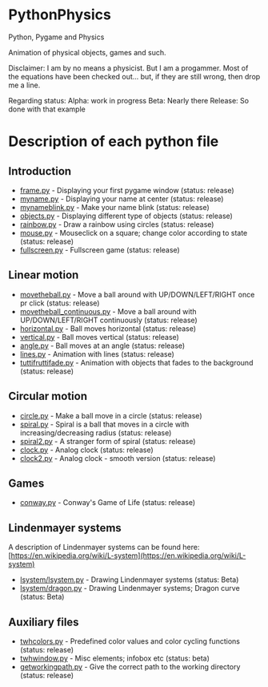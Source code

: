 # PythonPhysics
Python, Pygame and Physics

Animation of physical objects, games and such.

Disclaimer: I am by no means a physicist. But I am a progammer. Most of the equations have been checked out... but, if they are still wrong, then drop me a line.

Regarding status:
Alpha: work in progress
Beta: Nearly there
Release: So done with that example

# Description of each python file

## Introduction
* [frame.py](https://github.com/tomwh2010/PythonPhysics/blob/master/Python/frame.py) - Displaying your first pygame window (status: release)
* [myname.py](https://github.com/tomwh2010/PythonPhysics/blob/master/Python/myname.py "myname.py") - Displaying your name at center (status: release)
* [mynameblink.py](https://github.com/tomwh2010/PythonPhysics/blob/master/Python/mynameblink.py "mynameblink.py") - Make your name blink (status: release)
* [objects.py](https://github.com/tomwh2010/PythonPhysics/blob/master/Python/objects.py "objects.py") - Displaying different type of objects (status: release)
* [rainbow.py](https://github.com/tomwh2010/PythonPhysics/blob/master/Python/rainbow.py "rainbow.py") - Draw a rainbow using circles (status: release)
* [mouse.py](https://github.com/tomwh2010/PythonPhysics/blob/master/Python/mouse.py "mouse.py") - Mouseclick on a square; change color according to state (status: release)
* [fullscreen.py](https://github.com/tomwh2010/PythonPhysics/blob/master/Python/fullscreen.py "fullscreen.py") - Fullscreen game (status: release)

## Linear motion
* [movetheball.py](https://github.com/tomwh2010/PythonPhysics/blob/master/Python/movetheball.py "movetheball.py") - Move a ball around with UP/DOWN/LEFT/RIGHT once pr click (status: release)
* [movetheball_continuous.py](https://github.com/tomwh2010/PythonPhysics/blob/master/Python/movetheball_continuous.py "movetheball_continuous.py") - Move a ball around with UP/DOWN/LEFT/RIGHT continuously (status: release)
* [horizontal.py](https://github.com/tomwh2010/PythonPhysics/blob/master/Python/horizontal.py "horizontal.py") - Ball moves horizontal (status: release)
* [vertical.py](https://github.com/tomwh2010/PythonPhysics/blob/master/Python/vertical.py "vertical.py") - Ball moves vertical (status: release)
* [angle.py](https://github.com/tomwh2010/PythonPhysics/blob/master/Python/angle.py "angle.py") - Ball moves at an angle (status: release)
* [lines.py](https://github.com/tomwh2010/PythonPhysics/blob/master/Python/lines.py "lines.py") - Animation with lines (status: release)
* [tuttifruttifade.py](https://github.com/tomwh2010/PythonPhysics/blob/master/Python/tuttifruttifade.py "tuttifruttifade.py") - Animation with objects that fades to the background (status: release)

## Circular motion
* [circle.py](https://github.com/tomwh2010/PythonPhysics/blob/master/Python/circle.py "circle.py") - Make a ball move in a circle (status: release)
* [spiral.py](https://github.com/tomwh2010/PythonPhysics/blob/master/Python/spiral.py "spiral.py") - Spiral is a ball that moves in a circle with increasing/decreasing radius (status: release)
* [spiral2.py](https://github.com/tomwh2010/PythonPhysics/blob/master/Python/spiral2.py "spiral2.py") - A stranger form of spiral (status: release)
* [clock.py](https://github.com/tomwh2010/PythonPhysics/blob/master/Python/clock.py "clock.py") - Analog clock (status: release)
* [clock2.py](https://github.com/tomwh2010/PythonPhysics/blob/master/Python/clock2.py "clock2.py") - Analog clock - smooth version (status: release)

## Games
* [conway.py](https://github.com/tomwh2010/PythonPhysics/blob/master/Python/conway.py "conway.py") - Conway's Game of Life (status: release)

## Lindenmayer systems
A description of Lindenmayer systems can be found here: [https://en.wikipedia.org/wiki/L-system](https://en.wikipedia.org/wiki/L-system)
* [lsystem/lsystem.py](https://github.com/tomwh2010/PythonPhysics/blob/master/Python/lsystem/lsystem.py "lsystem/lsystem.py") - Drawing Lindenmayer systems (status: Beta)
* [lsystem/dragon.py](https://github.com/tomwh2010/PythonPhysics/blob/master/Python/lsystem/dragon.py "lsystem/lsystem.py") - Drawing Lindenmayer systems; Dragon curve (status: Beta)

## Auxiliary files
* [twhcolors.py](https://github.com/tomwh2010/PythonPhysics/blob/master/Python/twhcolors.py "twhcolors.py") - Predefined color values and color cycling functions (status: release)
* [twhwindow.py](https://github.com/tomwh2010/PythonPhysics/blob/master/Python/twhwindow.py "twhwindow.py") - Misc elements; infobox etc (status: beta)
* [getworkingpath.py](https://github.com/tomwh2010/PythonPhysics/blob/master/Python/getworkingpath.py "getworkingpath.py") - Give the correct path to the working directory (status: release)
